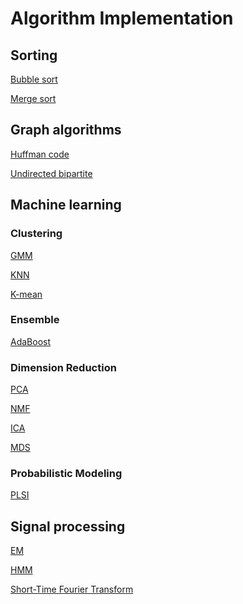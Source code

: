 # Algorithm Implementation

## Sorting

[Bubble sort]()

[Merge sort]()


## Graph algorithms

[Huffman code]()

[Undirected bipartite]()


## Machine learning

### Clustering

[GMM]()

[KNN]()

[K-mean]()

### Ensemble 

[AdaBoost]()

### Dimension Reduction
[PCA]()

[NMF]()

[ICA]()

[MDS]()

### Probabilistic Modeling

[PLSI]()


## Signal processing

[EM]()

[HMM]()

[Short-Time Fourier Transform]()



